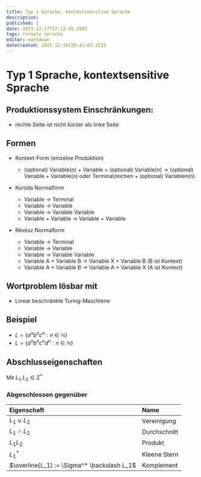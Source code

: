 ```yaml
---
title: Typ 1 Sprache, kontextsensitive Sprache
description: 
published: 1
date: 2021-12-17T17:12:45.250Z
tags: formale sprache
editor: markdown
dateCreated: 2021-12-16T20:41:03.313Z
---
```


# Typ 1 Sprache, kontextsensitive Sprache

## Produktionssystem Einschränkungen:

- rechte Seite ist nicht kürzer als linke Seite

## Formen
- Kontext-Form (einzelne Produktion)
  - (optional) Variable(n) +  Variable + (optional) Variable(n)
->  (optional) Variable + Variable(n) oder Terminalzeichen + (optional) Variablen(n)

- Kuroda Normalform
  - Variable -> Terminal
  - Variable -> Variable
  - Variable -> Variable Variable
  - Variable + Variable -> Variable + Variable
- Révész Normalform
  - Variable -> Terminal
  - Variable -> Variable
  - Variable -> Variable Variable
  - Variable A + Variable B -> Variable X + Variable B (B ist Kontext)
  - Variable A + Variable B -> Variable A + Variable X (A ist Kontext)
  
## Wortproblem lösbar mit
- Linear beschränkte Turing-Maschiene

## Beispiel

- $L = \{a^nb^nc^n:n \in \mathbb{N}\}$
- $L = \{a^nb^nc^nd^n:n \in \mathbb{N}\}$

## Abschlusseigenschaften

Mit $L_1, L_2 \in \Sigma^*$

### Abgeschlossen gegenüber

| Eigenschaft      | Name |
| :----------- | :----------- |
| $L_1 \cup L_2$ | Vereinigung |
| $L_1 \cap L_2$ | Durchschnitt |
| $L_1L_2$ | Produkt|
| $L_1^*$ | Kleene Stern |
| $\overline{L_1} := \Sigma^* \backslash L_1$ | Komplement |